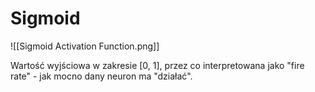 # Sigmoid

![[Sigmoid Activation Function.png]]

Wartość wyjściowa w zakresie [0, 1], przez co interpretowana jako "fire rate" - jak mocno dany neuron ma "działać".

